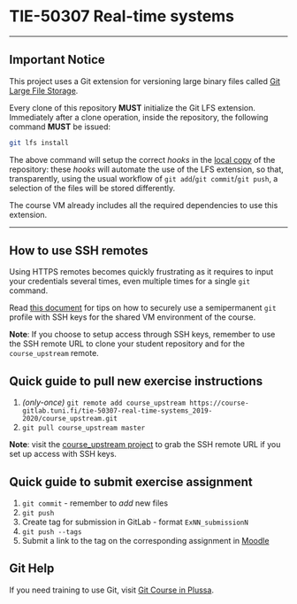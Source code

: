# TIE-50307 Real-time systems

--------------------------------------------------------------------------------
## Important Notice

This project uses a Git extension for versioning large binary files called [Git Large File Storage][git-lfs].

Every clone of this repository **MUST** initialize the Git LFS extension. Immediately after a clone operation, inside the repository, the following command **MUST** be issued:

~~~bash
git lfs install
~~~

The above command will setup the correct *hooks* in the <u>local copy</u> of the repository: these *hooks* will automate the use of the LFS extension, so that, transparently, using the usual workflow of `git add`/`git commit`/`git push`, a selection of the files will be stored differently.

The course VM already includes all the required dependencies to use this extension.

--------------------------------------------------------------------------------


## How to use SSH remotes

Using HTTPS remotes becomes quickly frustrating as it requires to input your credentials several times, even multiple times for a single `git` command.

Read [this document](https://course-gitlab.tuni.fi/tie-50307-real-time-systems_2019-2020/course_upstream/snippets/1) for tips on how to securely use a semipermanent `git` profile with SSH keys for the shared VM environment of the course.

**Note**: If you choose to setup access through SSH keys, remember to use the SSH remote URL to clone your student repository and for the `course_upstream` remote.

## Quick guide to pull new exercise instructions

1. *(only-once)* `git remote add course_upstream https://course-gitlab.tuni.fi/tie-50307-real-time-systems_2019-2020/course_upstream.git`
2. `git pull course_upstream master`

**Note**: visit the [course_upstream project] to grab the SSH remote URL if you set up access with SSH keys.

## Quick guide to submit exercise assignment

1. `git commit` - remember to *add* new files
2. `git push`
3. Create tag for submission in GitLab - format `ExNN_submissionN`
4. `git push --tags`
5. Submit a link to the tag on the corresponding assignment in [Moodle][moodle]

## Git Help

If you need training to use Git, visit [Git Course in Plussa][git-plussa].


[moodle]: https://moodle.tuni.fi/course/view.php?id=2227
[git-plussa]: https://plus.cs.tut.fi/git/versio-2/
[course_upstream project]: https://course-gitlab.tuni.fi/tie-50307-real-time-systems_2019-2020/course_upstream
[git-lfs]: https://git-lfs.github.com/
